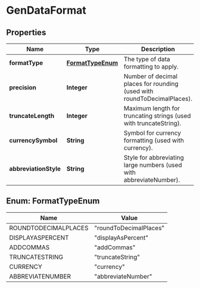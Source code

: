 # GenDataFormat

## Properties
Name | Type | Description | Notes
------------ | ------------- | ------------- | -------------
**formatType** | [**FormatTypeEnum**](#FormatTypeEnum) | The type of data formatting to apply. |  [optional]
**precision** | **Integer** | Number of decimal places for rounding (used with roundToDecimalPlaces). |  [optional]
**truncateLength** | **Integer** | Maximum length for truncating strings (used with truncateString). |  [optional]
**currencySymbol** | **String** | Symbol for currency formatting (used with currency). |  [optional]
**abbreviationStyle** | **String** | Style for abbreviating large numbers (used with abbreviateNumber). |  [optional]

<a name="FormatTypeEnum"></a>
## Enum: FormatTypeEnum
Name | Value
---- | -----
ROUNDTODECIMALPLACES | &quot;roundToDecimalPlaces&quot;
DISPLAYASPERCENT | &quot;displayAsPercent&quot;
ADDCOMMAS | &quot;addCommas&quot;
TRUNCATESTRING | &quot;truncateString&quot;
CURRENCY | &quot;currency&quot;
ABBREVIATENUMBER | &quot;abbreviateNumber&quot;
